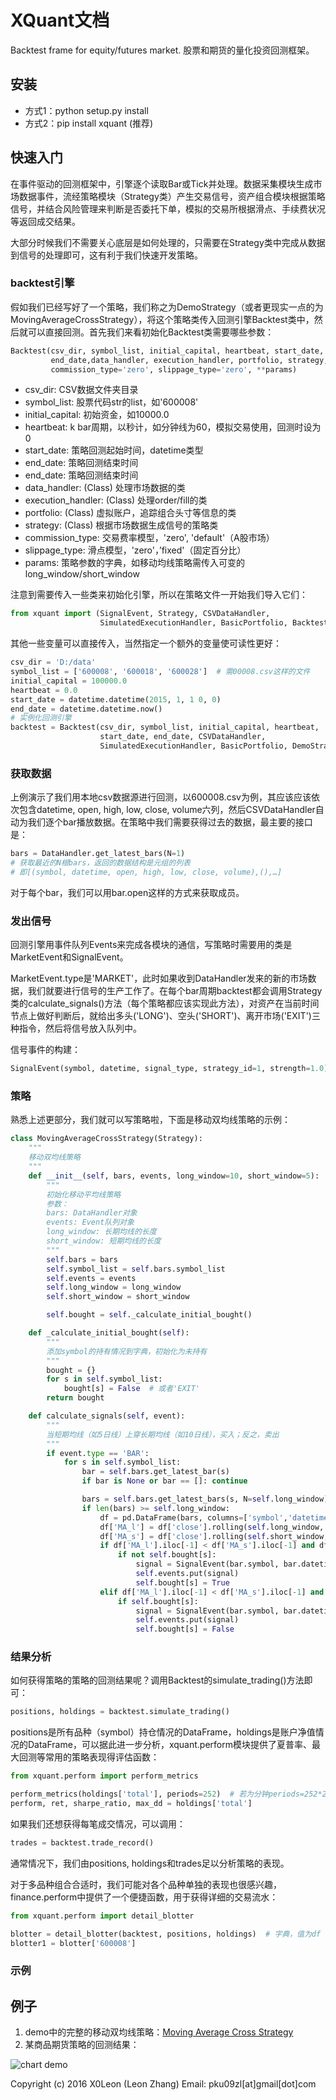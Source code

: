 # XQuant文档

Backtest frame for equity/futures market. 股票和期货的量化投资回测框架。

## 安装

* 方式1：python setup.py install
* 方式2：pip install xquant (推荐)

## 快速入门

在事件驱动的回测框架中，引擎逐个读取Bar或Tick并处理。数据采集模块生成市场数据事件，流经策略模块（Strategy类）产生交易信号，资产组合模块根据策略信号，并结合风险管理来判断是否委托下单，模拟的交易所根据滑点、手续费状况等返回成交结果。

大部分时候我们不需要关心底层是如何处理的，只需要在Strategy类中完成从数据到信号的处理即可，这有利于我们快速开发策略。

### backtest引擎

假如我们已经写好了一个策略，我们称之为DemoStrategy（或者更现实一点的为MovingAverageCrossStrategy），将这个策略类传入回测引擎Backtest类中，然后就可以直接回测。首先我们来看初始化Backtest类需要哪些参数：

```python
Backtest(csv_dir, symbol_list, initial_capital, heartbeat, start_date, 
         end_date,data_handler, execution_handler, portfolio, strategy, 
         commission_type='zero', slippage_type='zero', **params)
```

* csv_dir: CSV数据文件夹目录
* symbol_list: 股票代码str的list，如'600008'
* initial_capital: 初始资金，如10000.0
* heartbeat: k bar周期，以秒计，如分钟线为60，模拟交易使用，回测时设为0
* start_date: 策略回测起始时间，datetime类型
* end_date: 策略回测结束时间
* end_date: 策略回测结束时间
* data_handler: (Class) 处理市场数据的类
* execution_handler: (Class) 处理order/fill的类
* portfolio: (Class) 虚拟账户，追踪组合头寸等信息的类
* strategy: (Class) 根据市场数据生成信号的策略类
* commission_type: 交易费率模型，'zero', 'default'（A股市场）
* slippage_type: 滑点模型，'zero'，’fixed'（固定百分比）
* params: 策略参数的字典，如移动均线策略需传入可变的long_window/short_window

注意到需要传入一些类来初始化引擎，所以在策略文件一开始我们导入它们：

```python
from xquant import (SignalEvent, Strategy, CSVDataHandler, 
                    SimulatedExecutionHandler, BasicPortfolio, Backtest)
```

其他一些变量可以直接传入，当然指定一个额外的变量使可读性更好：

```python
csv_dir = 'D:/data'
symbol_list = ['600008', '600018', '600028']  # 需00008.csv这样的文件
initial_capital = 100000.0
heartbeat = 0.0
start_date = datetime.datetime(2015, 1, 1 0, 0)
end_date = datetime.datetime.now()
# 实例化回测引擎
backtest = Backtest(csv_dir, symbol_list, initial_capital, heartbeat, 
                    start_date, end_date, CSVDataHandler, 
                    SimulatedExecutionHandler, BasicPortfolio, DemoStrategy)
```

### 获取数据

上例演示了我们用本地csv数据源进行回测，以600008.csv为例，其应该应该依次包含datetime, open, high, low, close, volume六列，然后CSVDataHandler自动为我们逐个bar播放数据。在策略中我们需要获得过去的数据，最主要的接口是：

```python
bars = DataHandler.get_latest_bars(N=1)
# 获取最近的N根bars，返回的数据结构是元组的列表
# 即[(symbol, datetime, open, high, low, close, volume),(),…]
```

对于每个bar，我们可以用bar.open这样的方式来获取成员。

### 发出信号

回测引擎用事件队列Events来完成各模块的通信，写策略时需要用的类是MarketEvent和SignalEvent。

MarketEvent.type是'MARKET'，此时如果收到DataHandler发来的新的市场数据，我们就要进行信号的生产工作了。在每个bar周期backtest都会调用Strategy类的calculate_signals()方法（每个策略都应该实现此方法），对资产在当前时间节点上做好判断后，就给出多头('LONG')、空头('SHORT')、离开市场('EXIT')三种指令，然后将信号放入队列中。

信号事件的构建：

```python
SignalEvent(symbol, datetime, signal_type, strategy_id=1, strength=1.0)
```

### 策略

熟悉上述更部分，我们就可以写策略啦，下面是移动双均线策略的示例：

```python
class MovingAverageCrossStrategy(Strategy):
    """
    移动双均线策略
    """
    def __init__(self, bars, events, long_window=10, short_window=5):
        """
        初始化移动平均线策略
        参数：
        bars: DataHandler对象
        events: Event队列对象
        long_window: 长期均线的长度
        short_window: 短期均线的长度
        """
        self.bars = bars
        self.symbol_list = self.bars.symbol_list
        self.events = events
        self.long_window = long_window
        self.short_window = short_window

        self.bought = self._calculate_initial_bought() 

    def _calculate_initial_bought(self):
        """
        添加symbol的持有情况到字典，初始化为未持有
        """
        bought = {}
        for s in self.symbol_list:
            bought[s] = False  # 或者'EXIT'
        return bought

    def calculate_signals(self, event):
        """
        当短期均线（如5日线）上穿长期均线（如10日线），买入；反之，卖出
        """
        if event.type == 'BAR':
            for s in self.symbol_list:
                bar = self.bars.get_latest_bar(s)
                if bar is None or bar == []: continue

                bars = self.bars.get_latest_bars(s, N=self.long_window)
                if len(bars) >= self.long_window:
                    df = pd.DataFrame(bars, columns=['symbol','datetime','open','high','low','close','volume'])
                    df['MA_l'] = df['close'].rolling(self.long_window, min_periods=1).mean()
                    df['MA_s'] = df['close'].rolling(self.short_window, min_periods=1).mean()
                    if df['MA_l'].iloc[-1] < df['MA_s'].iloc[-1] and df['MA_l'].iloc[-2] > df['MA_s'].iloc[-2]:
                        if not self.bought[s]:
                            signal = SignalEvent(bar.symbol, bar.datetime, 'LONG')
                            self.events.put(signal)
                            self.bought[s] = True
                    elif df['MA_l'].iloc[-1] < df['MA_s'].iloc[-1] and df['MA_l'].iloc[-2] < df['MA_s'].iloc[-2]:
                        if self.bought[s]:
                            signal = SignalEvent(bar.symbol, bar.datetime, 'EXIT')
                            self.events.put(signal)
                            self.bought[s] = False
```

### 结果分析

如何获得策略的策略的回测结果呢？调用Backtest的simulate_trading()方法即可：

```python
positions, holdings = backtest.simulate_trading()
```

positions是所有品种（symbol）持仓情况的DataFrame，holdings是账户净值情况的DataFrame，可以据此进一步分析，xquant.perform模块提供了夏普率、最大回测等常用的策略表现得评估函数：

```python
from xquant.perform import perform_metrics

perform_metrics(holdings['total'], periods=252)  # 若为分钟periods=252*24*60
perform, ret, sharpe_ratio, max_dd = holdings['total']
```

如果我们还想获得每笔成交情况，可以调用：

```python
trades = backtest.trade_record()
```

通常情况下，我们由positions, holdings和trades足以分析策略的表现。

对于多品种组合合适时，我们可能对各个品种单独的表现也很感兴趣，finance.perform中提供了一个便捷函数，用于获得详细的交易流水：

```python
from xquant.perform import detail_blotter

blotter = detail_blotter(backtest, positions, holdings)  # 字典，值为df
blotter1 = blotter['600008']
```

### 示例

## 例子

1. demo中的完整的移动双均线策略：[Moving Average Cross Strategy](https://github.com/X0Leon/XQuant/blob/master/demo/ma_cross_strategy.py)
2. 某商品期货策略的回测结果：

![chart demo](chart_demo.png)

Copyright (c) 2016 X0Leon (Leon Zhang) Email: pku09zl[at]gmail[dot]com
